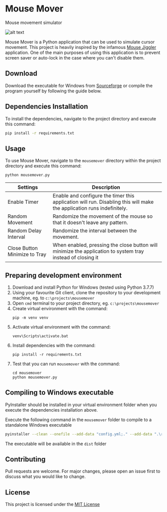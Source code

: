 # Mouse Mover

Mouse movement simulator  

![alt text](https://i.imgur.com/NRVNYZA.png)  

Mouse Mover is a Python application that can be used to simulate cursor movement. This project is heavily inspired by the infamous [Mouse Jiggler](https://mouse-jiggler.en.uptodown.com/windows) application. One of the main purposes of using this application is to prevent screen saver or auto-lock in the case where you can't disable them.

## Download  
Download the executable for Windows from [Sourceforge](https://sourceforge.net/projects/python-mouse-mover/) or compile the program yourself by following the guide below.
  
  
## Dependencies Installation

To install the dependencies, navigate to the project directory and execute this command:

```bash
pip install -r requirements.txt
```

## Usage

To use Mouse  Mover, navigate to the `mousemover` directory within the project directory and execute this command:
```bash
python mousemover.py
```
| Settings | Description |
|----------|-------------|
| Enable Timer | Enable and configure the timer this application will run. Disabling this will make the application runs indefinitely. |
| Random Movement | Randomize the movement of the mouse so that it doesn't leave any pattern. |
| Random Delay Interval | Randomize the interval between the movement. |
| Close Button Minimize to Tray | When enabled, pressing the close button will minimize the application to system tray instead of closing it |

## Preparing development environment

1. Download and install Python for Windows (tested using Python 3.7.7)
2. Using your favourite Git client, clone the repository to your development machine, eg. to `c:\projects\mousemover`
3. Open `cmd` terminal to your project directory, eg. `c:\projects\mousemover`
4. Create virtual environment with the command:
   ```
   pip -m venv venv
   ```
5. Activate virtual environment with the command:
   ```
   venv\Scripts\activate.bat
   ```
6. Install dependencies with the command:
   ```
   pip install -r requirements.txt
   ```
7. Test that you can run `mousemover` with the command:
   ```
   cd mousemover
   python mousemover.py
   ```

## Compiling to Windows executable

PyInstaller should be installed in your virtual environment folder when you execute the dependencies installation above.

Execute the following command in the `mousemover` folder to compile to a standalone Windows executable 

```bash
pyinstaller --clean --onefile --add-data "config.yml;." --add-data ".\resource;resource" mousemover.py
```

The executable will be available in the `dist` folder

## Contributing
Pull requests are welcome. For major changes, please open an issue first to discuss what you would like to change.

## License
This project is licensed under the [MIT License](https://choosealicense.com/licenses/mit/)
